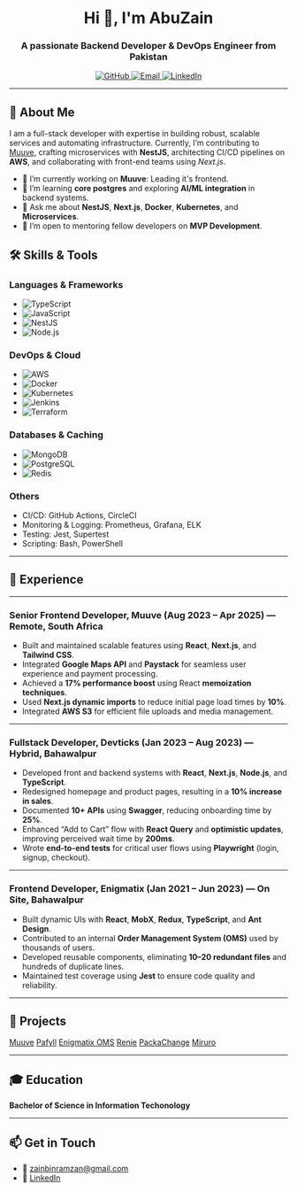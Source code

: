 <h1 align="center">Hi 👋, I'm AbuZain</h1>
<h3 align="center">A passionate Backend Developer & DevOps Engineer from Pakistan</h3>

<p align="center">
  <a href="https://github.com/zain-bin-ramzan">
    <img src="https://img.shields.io/badge/GitHub-%23121011.svg?style=for-the-badge&logo=github&logoColor=white" alt="GitHub">
  </a>
  <a href="mailto:zainbinramzan@gmail.com">
    <img src="https://img.shields.io/badge/Email-%23D14836.svg?style=for-the-badge&logo=gmail&logoColor=white" alt="Email">
  </a>
  <a href="https://www.linkedin.com/in/abu-husnain-89682a353">
    <img src="https://img.shields.io/badge/LinkedIn-%230077B5.svg?style=for-the-badge&logo=linkedin&logoColor=white" alt="LinkedIn">
  </a>
</p>

---

## 🚀 About Me

I am a full-stack developer with expertise in building robust, scalable services and automating infrastructure. Currently, I’m contributing to [Muuve](https://muuve.co.za), crafting microservices with **NestJS**, architecting CI/CD pipelines on **AWS**, and collaborating with front-end teams using *Next.js*.

- 🔭 I’m currently working on **Muuve**: Leading it's frontend.
- 🌱 I’m learning **core postgres** and exploring **AI/ML integration** in backend systems.
- 💬 Ask me about **NestJS**, **Next.js**, **Docker**, **Kubernetes**, and **Microservices**.
- 👯 I’m open to mentoring fellow developers on **MVP Development**.

## 🛠️ Skills & Tools

### Languages & Frameworks

- ![TypeScript](https://img.shields.io/badge/TypeScript-%23007ACC.svg?style=flat-square&logo=typescript&logoColor=white)
- ![JavaScript](https://img.shields.io/badge/JavaScript-%23F7DF1E.svg?style=flat-square&logo=javascript&logoColor=black)
- ![NestJS](https://img.shields.io/badge/NestJS-E0234E.svg?style=flat-square&logo=nestjs&logoColor=white)
- ![Node.js](https://img.shields.io/badge/Node.js-339933.svg?style=flat-square&logo=nodedotjs&logoColor=white)

### DevOps & Cloud

- ![AWS](https://img.shields.io/badge/AWS-%23FF9900.svg?style=flat-square&logo=amazonaws&logoColor=white)
- ![Docker](https://img.shields.io/badge/Docker-%2302497B.svg?style=flat-square&logo=docker&logoColor=white)
- ![Kubernetes](https://img.shields.io/badge/Kubernetes-%2313264F.svg?style=flat-square&logo=kubernetes&logoColor=white)
- ![Jenkins](https://img.shields.io/badge/Jenkins-%23D24939.svg?style=flat-square&logo=jenkins&logoColor=white)
- ![Terraform](https://img.shields.io/badge/Terraform-%235835CC.svg?style=flat-square&logo=terraform&logoColor=white)

### Databases & Caching

- ![MongoDB](https://img.shields.io/badge/MongoDB-%2347A248.svg?style=flat-square&logo=mongodb&logoColor=white)
- ![PostgreSQL](https://img.shields.io/badge/PostgreSQL-%23336791.svg?style=flat-square&logo=postgresql&logoColor=white)
- ![Redis](https://img.shields.io/badge/Redis-%23DC382D.svg?style=flat-square&logo=redis&logoColor=white)

### Others

- CI/CD: GitHub Actions, CircleCI
- Monitoring & Logging: Prometheus, Grafana, ELK
- Testing: Jest, Supertest
- Scripting: Bash, PowerShell

---

## 💼 Experience

---

### Senior Frontend Developer, Muuve (Aug 2023 – Apr 2025) — Remote, South Africa

* Built and maintained scalable features using **React**, **Next.js**, and **Tailwind CSS**.
* Integrated **Google Maps API** and **Paystack** for seamless user experience and payment processing.
* Achieved a **17% performance boost** using React **memoization techniques**.
* Used **Next.js dynamic imports** to reduce initial page load times by **10%**.
* Integrated **AWS S3** for efficient file uploads and media management.

---

### Fullstack Developer, Devticks (Jan 2023 – Aug 2023) — Hybrid, Bahawalpur

* Developed front and backend systems with **React**, **Next.js**, **Node.js**, and **TypeScript**.
* Redesigned homepage and product pages, resulting in a **10% increase in sales**.
* Documented **10+ APIs** using **Swagger**, reducing onboarding time by **25%**.
* Enhanced “Add to Cart” flow with **React Query** and **optimistic updates**, improving perceived wait time by **200ms**.
* Wrote **end-to-end tests** for critical user flows using **Playwright** (login, signup, checkout).

---

### Frontend Developer, Enigmatix (Jan 2021 – Jun 2023) — On Site, Bahawalpur

* Built dynamic UIs with **React**, **MobX**, **Redux**, **TypeScript**, and **Ant Design**.
* Contributed to an internal **Order Management System (OMS)** used by thousands of users.
* Developed reusable components, eliminating **10–20 redundant files** and hundreds of duplicate lines.
* Maintained test coverage using **Jest** to ensure code quality and reliability.

---

## 📂 Projects
[Muuve](https://muuve.co.za/)
[Pafyll](https://pafyll.com/en-NO)
[Enigmatix OMS](https://www.oms.enigmatix.co/)
[Renie](https://www.renie.io/)
[PackaChange](https://packachange.com/)
[Miruro](https://www.miruro.tv/)

---

## 🎓 Education

**Bachelor of Science in Information Techonology**

---

## 📫 Get in Touch

- 📧 zainbinramzan@gmail.com
- 🔗 [LinkedIn](https://www.linkedin.com/in/abu-husnain-89682a353)
